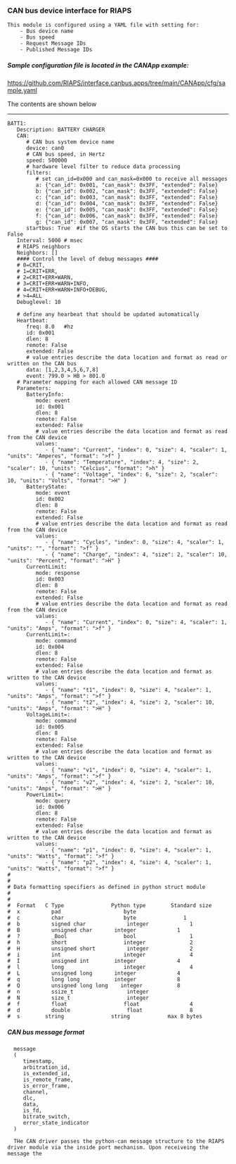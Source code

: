 ### CAN bus device interface for RIAPS

    This module is configured using a YAML file with setting for:
        - Bus device name
        - Bus speed
        - Request Message IDs
        - Published Message IDs

##### Sample configuration file is located in the CANApp example: 

https://github.com/RIAPS/interface.canbus.apps/tree/main/CANApp/cfg/sample.yaml

The contents are shown below

---
    BATT1: 
       Description: BATTERY CHARGER
       CAN:
          # CAN bus system device name
          device: can0
          # CAN bus speed, in Hertz
          speed: 500000 
          # hardware level filter to reduce data processing
          filters:
             # set can_id=0x000 and can_mask=0x000 to receive all messages
             a: {"can_id": 0x001, "can_mask": 0x3FF, "extended": False} 
             b: {"can_id": 0x002, "can_mask": 0x3FF, "extended": False}
             c: {"can_id": 0x003, "can_mask": 0x3FF, "extended": False}
             d: {"can_id": 0x004, "can_mask": 0x3FF, "extended": False}
             e: {"can_id": 0x005, "can_mask": 0x3FF, "extended": False}
             f: {"can_id": 0x006, "can_mask": 0x3FF, "extended": False}
             g: {"can_id": 0x007, "can_mask": 0x3FF, "extended": False}
          startbus: True  #if the OS starts the CAN bus this can be set to False
       Interval: 5000 # msec
       # RIAPS neighbors
       Neighbors: []
       #### Control the level of debug messages ####
       # 0=CRIT, 
       # 1=CRIT+ERR, 
       # 2=CRIT+ERR+WARN, 
       # 3=CRIT+ERR+WARN+INFO, 
       # 4=CRIT+ERR+WARN+INFO+DEBUG, 
       # >4=ALL
       Debuglevel: 10

       # define any hearbeat that should be updated automatically
       Heartbeat:
          freq: 8.0   #hz 
          id: 0x001
          dlen: 8
          remote: False
          extended: False
          # value entries describe the data location and format as read or written on the CAN bus
          data: [1,2,3,4,5,6,7,8]
          event: 799.0 > HB > 801.0
       # Parameter mapping for each allowed CAN message ID
       Parameters:
          BatteryInfo:
             mode: event
             id: 0x001
             dlen: 8
             remote: False
             extended: False
             # value entries describe the data location and format as read from the CAN device
             values:
                - { "name": "Current", "index": 0, "size": 4, "scaler": 1, "units": "Amperes", "format": ">f" }
                - { "name": "Temperature", "index": 4, "size": 2, "scaler": 10, "units": "Celcius", "format": ">h" }
                - { "name": "Voltage", "index": 6, "size": 2, "scaler": 10, "units": "Volts", "format": ">H" }  
          BatteryState:
             mode: event
             id: 0x002
             dlen: 8
             remote: False
             extended: False
             # value entries describe the data location and format as read from the CAN device
             values:
                - { "name": "Cycles", "index": 0, "size": 4, "scaler": 1, "units": "", "format": ">f" }
                - { "name": "Charge", "index": 4, "size": 2, "scaler": 10, "units": "Percent", "format": ">H" }  
          CurrentLimit:
             mode: response
             id: 0x003
             dlen: 8
             remote: False
             extended: False
             # value entries describe the data location and format as read from the CAN device
             values:
                - { "name": "Current", "index": 0, "size": 4, "scaler": 1, "units": "Amps", "format": ">f" }
          CurrentLimit=:
             mode: command
             id: 0x004
             dlen: 8
             remote: False
             extended: False
             # value entries describe the data location and format as written to the CAN device
             values:
                - { "name": "t1", "index": 0, "size": 4, "scaler": 1, "units": "Amps", "format": ">f" }
                - { "name": "t2", "index": 4, "size": 2, "scaler": 10, "units": "Amps", "format": ">H" }
          VoltageLimit=:
             mode: command
             id: 0x005
             dlen: 8
             remote: False
             extended: False
             # value entries describe the data location and format as written to the CAN device
             values:
                - { "name": "v1", "index": 0, "size": 4, "scaler": 1, "units": "Amps", "format": ">f" }
                - { "name": "v2", "index": 4, "size": 2, "scaler": 10, "units": "Amps", "format": ">H" }
          PowerLimit=:
             mode: query
             id: 0x006
             dlen: 8
             remote: False
             extended: False
             # value entries describe the data location and format as written to the CAN device
             values:
                - { "name": "p1", "index": 0, "size": 4, "scaler": 1, "units": "Watts", "format": ">f" }
                - { "name": "p2", "index": 4, "size": 4, "scaler": 1, "units": "Watts", "format": ">f" }
    #
    #
    # Data formatting specifiers as defined in python struct module
    #
    #
    #  Format   C Type               Python type  		Standard size
    #  x	      pad 			         byte			      
    #  c	      char			         byte	            1
    #  b	      signed char		      integer		      1
    #  B	      unsigned char	      integer		      1
    #  ?	      _Bool			         bool			      1
    #  h	      short			         integer		      2
    #  H	      unsigned short	      integer		      2
    #  i	      int			         integer		      4
    #  I	      unsigned int	      integer		      4
    #  l	      long			         integer		      4
    #  L	      unsigned long	      integer		      4
    #  q	      long long		      integer		      8
    #  Q	      unsigned long long	integer		      8
    #  n	      ssize_t			      integer		       
    #  N	      size_t			      integer		       
    #  f	      float			         float			      4
    #  d	      double			      float			      8
    #  s        string               string            max 8 bytes


##### CAN bus message format

      message
      (
         timestamp,                  
         arbitration_id,             
         is_extended_id,             
         is_remote_frame,            
         is_error_frame,             
         channel,                    
         dlc,                        
         data,                       
         is_fd,                      
         bitrate_switch,             
         error_state_indicator
      )

      THe CAN driver passes the python-can message structure to the RIAPS driver module via the inside port mechanism. Upon receiveing the message the       

        

